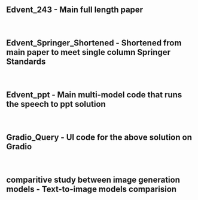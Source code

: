 <h2> Edvent_243 - Main full length paper </h2>
<br>
<h2> Edvent_Springer_Shortened - Shortened from main paper to meet single column Springer Standards </h2>
<br>
<h2> Edvent_ppt - Main multi-model code that runs the speech to ppt solution </h2>
<br>
<h2> Gradio_Query - UI code for the above solution on Gradio </h2>
<br>
<h2> comparitive study between image generation models - Text-to-image models comparision </h2>
